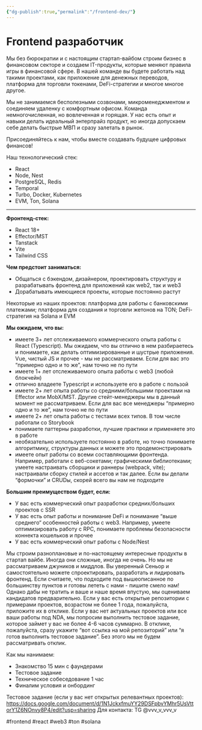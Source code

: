 ```yaml
---
{"dg-publish":true,"permalink":"/frontend-dev/"}
---
```



# Frontend разработчик

Мы без бюрократии и с настоящим стартап-вайбом строим бизнес в финансовом секторе и создаем IT-продукты, которые меняют правила игры в финансовой сфере. В нашей команде вы будете работать над такими проектами, как приложение для денежных переводов, платформа для торговли токенами, DeFi-стратегии и многое многое другое.

Мы не занимаемся бесполезными созвонами, микроменеджментом и соединяем удаленку с комфортным офисом. Команда немногочисленная, но вовлеченная и горящая. У нас есть опыт и навыки делать идеальный энтерпрайз продукт, но иногда допускаем себе делать быстрые МВП и сразу залетать в рынок.

Присоединяйтесь к нам, чтобы вместе создавать будущее цифровых финансов!

Наш технологический стек:

- React
- Node, Nest
- PostgreSQL, Redis
- Temporal
- Turbo, Docker, Kubernetes
- EVM, Ton, Solana

---

**Фронтенд-стек:**

- React 18+
- Effector/MST
- Tanstack
- Vite
- Tailwind CSS

**Чем предстоит заниматься:**

- Общаться с бэкендом, дизайнером, проектировать структуру и разрабатывать фронтенд для приложений как web2, так и web3
- Дорабатывать имеющиеся проекты, которые постоянно растут

Некоторые из наших проектов: платформа для работы с банковскими платежами; платформа для создания и торговли жетонов на TON; DeFi-стратегия на Solana и EVM

**Мы ожидаем, что вы:**

- имеете 3+ лет отслеживаемого коммерческого опыта работы с React (Typescript). Мы ожидаем, что вы отлично в нем разбираетесь и понимаете, как делать оптимизированные и шустрые приложения. Vue, чистый JS и прочее - мы не рассматриваем. Если для вас это “примерно одно и то же”, нам точно не по пути
- имеете 1+ лет отслеживаемого опыта работы с web3 (любой блокчейн)
- отлично владеете Typescript и используете его в работе с пользой
- имеете 2+ лет опыта работы со средними/большими проектами на Effector или MobX/MST. Другие стейт-менеджеры мы в данный момент не рассматриваем. Если для вас все менеджеры “примерно одно и то же”, нам точно не по пути
- имеете 2+ лет опыта работы с тестами всех типов. В том числе работали со Storybook
- понимаете паттерны разработки, лучшие практики и применяете это в работе
- необязательно используете постоянно в работе, но точно понимаете алгоритмику, структуры данных и можете это продемонстрировать
- имеете опыт работы со всеми составляющими фронтенда. Например, работали с веб-сокетами; графическими библиотеками; умеете настраивать сборщики и раннеры (webpack, vite); настраивали сборку стилей и ассетов и так далее. Если вы делали “формочки” и CRUDы, скорей всего вы нам не подходите

**Большим преимуществом будет, если:**

- У вас есть коммерческий опыт разработки средних/больших проектов с SSR
- У вас есть опыт работы и понимание DeFi и понимание “выше среднего“ особенностей работы с web3. Например, умеете оптимизировать работу с RPC, понимаете проблемы безопасности коннекта кошельков и прочее
- У вас есть коммерческий опыт работы с Node/Nest

Мы строим разноплановые и по-настоящему интересные продукты в стартап вайбе. Иногда они сложные, иногда не очень. Но мы не рассматриваем джуников и миддлов. Вы уверенный Сеньор и самостоятельно можете спроектировать, разработать и лидировать фронтенд. Если считаете, что подходите под вышеописанное по большинству пунктов и готовы лететь с нами - пишите смело нам! Однако дабы не тратить и ваше и наше время впустую, мы оцениваем кандидатов предварительно. Если у вас есть открытые репозитории с примерами проектов, возрастом не более 1 года, пожалуйста, приложите их в отклике. Если у вас нет актуальных проектов или все ваши работы под NDA, мы попросим выполнить тестовое задание, которое займет у вас не более 4-6 часов суммарно. В отклике, пожалуйста, сразу укажите “вот ссылка на мой репозиторий” или “я готов выполнить тестовое задание”. Без этого мы не будем рассматривать отклик.

Как мы нанимаем:

- Знакомство 15 мин с фаундерами
- Тестовое задание
- Техническое собеседование 1 час
- Финалим условия и онбординг

Тестовое задание (если у вас нет открытых релевантных проектов): https://docs.google.com/document/d/1N1JckxfmuYY29DSFpbvYMhr5UsVttorY1Z6NOnvy8P4/edit?usp=sharing
Для контакта: TG @vvv_v_vvv_v

#frontend #react #web3 #ton #solana